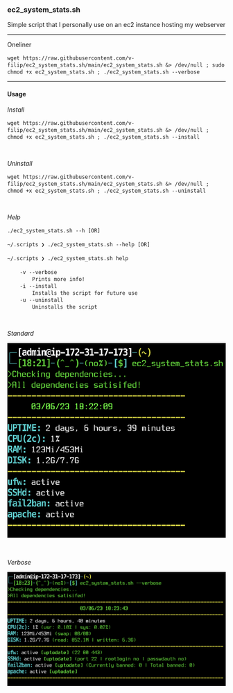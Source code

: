 ### ec2_system_stats.sh

Simple script that I personally use on an ec2 instance hosting my webserver

----

Oneliner

```
wget https://raw.githubusercontent.com/v-filip/ec2_system_stats.sh/main/ec2_system_stats.sh &> /dev/null ; sudo chmod +x ec2_system_stats.sh ; ./ec2_system_stats.sh --verbose
```

----

#### Usage 

*Install*
```
wget https://raw.githubusercontent.com/v-filip/ec2_system_stats.sh/main/ec2_system_stats.sh &> /dev/null ; chmod +x ec2_system_stats.sh ; ./ec2_system_stats.sh --install
```

<br>

*Uninstall*

```
wget https://raw.githubusercontent.com/v-filip/ec2_system_stats.sh/main/ec2_system_stats.sh &> /dev/null ; chmod +x ec2_system_stats.sh ; ./ec2_system_stats.sh --uninstall
```

<br>

*Help*
```
./ec2_system_stats.sh --h [OR]

~/.scripts ❯ ./ec2_system_stats.sh --help [OR]

~/.scripts ❯ ./ec2_system_stats.sh help

    -v --verbose
        Prints more info!
    -i --install
        Installs the script for future use
    -u --uninstall
        Uninstalls the script
```

<br>

*Standard*

![pic1](https://github.com/v-filip/ec2_system_stats.sh/blob/main/example_img_base_v2.png)

<br>

*Verbose*

![pic1](https://github.com/v-filip/ec2_system_stats.sh/blob/main/example_img_verbose_v2.png)
